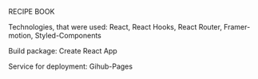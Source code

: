 RECIPE BOOK

Technologies, that were used: React, React Hooks, React Router, Framer-motion, Styled-Components

Build package: Create React App

Service for deployment: Gihub-Pages
